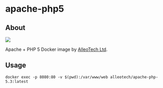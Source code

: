 # apache-php5

## About

![](https://img.shields.io/github/license/alleotech/docker-apache-php5)

Apache + PHP 5 Docker image by [AlleoTech Ltd](https://alleo.tech).

## Usage

```
docker exec -p 8080:80 -v $(pwd):/var/www/web alleotech/apache-php-5.3:latest
```
